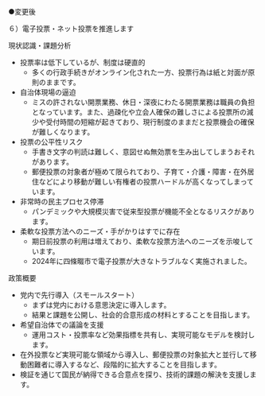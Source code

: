 ●変更後

６）電子投票・ネット投票を推進します

現状認識・課題分析

* 投票率は低下しているが、制度は硬直的
    * 多くの行政手続きがオンライン化された一方、投票行為は紙と対面が原則のままです。
* 自治体現場の逼迫
    * ミスの許されない開票業務、休日・深夜にわたる開票業務は職員の負担となっています。また、過疎化や立会人確保の難しさによる投票所の減少や受付時間の短縮が起きており、現行制度のままだと投票機会の確保が難しくなります。
* 投票の公平性リスク
    * 手書き文字の判読は難しく、意図せぬ無効票を生み出してしまうおそれがあります。
    * 郵便投票の対象者が極めて限られており、子育て・介護・障害・在外居住などにより移動が難しい有権者の投票ハードルが高くなってしまっています。
* 非常時の民主プロセス停滞
    * パンデミックや大規模災害で従来型投票が機能不全となるリスクがあります。
* 柔軟な投票方法へのニーズ・手がかりはすでに存在
    * 期日前投票の利用は増えており、柔軟な投票方法へのニーズを示唆しています。
    * 2024年に四條畷市で電子投票が大きなトラブルなく実施されました。

政策概要

* 党内で先行導入（スモールスタート）
    * まずは党内における意思決定に導入します。
    * 結果と課題を公開し、社会的合意形成の材料とすることを目指します。
* 希望自治体での議論を支援
    * 運用コスト・投票率など効果指標を共有し、実現可能なモデルを検討します。
* 在外投票など実現可能な領域から導入し、郵便投票の対象拡大と並行して移動困難者に導入するなど、段階的に拡大することを目指します。
* 検証を通じて国民が納得できる合意点を探り、技術的課題の解決を支援します。
